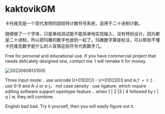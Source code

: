 # kaktovikGM

卡托维克是一个现代发明的因纽特计数符号系统，适用于二十进制计数。

随便做了一个字体，只是单纯测试能不能简单地实现输入，没有特别设计。因为都是二十进制，所以把玛雅的数字也放到一起了。玛雅数字算是标注，可以帮助不懂卡托维克数字是什么的人盲猜这些符号代表数字几。

Free for personal and educational use. 
If you have commercial project that needs delicately designed one, contact me. I will remake it for money.

![20230608131505](https://github.com/WyxXu/kaktovikGM/assets/108942702/abd5a48a-d8ca-4726-b5e9-3b5e8f80ed00)

Three input mode: 
. use unicode U+01D2C0 - U+01D22D3 and `ALT + X` :)
. use 0-9 and A-J or a-j， not case sensity
. use ligature, which require editing software support opentype feature
.. when 1 | 2 |3 | 4 followed by r | q | w, they will combine.

English bad bad.  Try it yourself, then you will easily figure out it.
